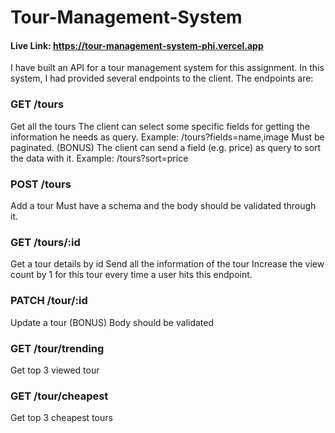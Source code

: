 ﻿# Tour-Management-System
#### Live Link: https://tour-management-system-phi.vercel.app

I have built an API for a tour management system for this assignment. In this system, I had provided several endpoints to the client. The endpoints are:

### GET /tours
Get all the tours
The client can select some specific fields for getting the information he needs as query. 
Example: /tours?fields=name,image
Must be paginated.
(BONUS) The client can send a field (e.g. price) as query to sort the data with it.
Example: /tours?sort=price
### POST /tours
Add a tour
Must have a schema and the body should be validated through it.
### GET /tours/:id
Get a tour details by id
Send all the information of the tour
Increase the view count by 1 for this tour every time a user hits this endpoint.
### PATCH /tour/:id
Update a tour
(BONUS) Body should be validated
### GET /tour/trending
Get top 3 viewed tour
### GET /tour/cheapest
Get top 3 cheapest tours
